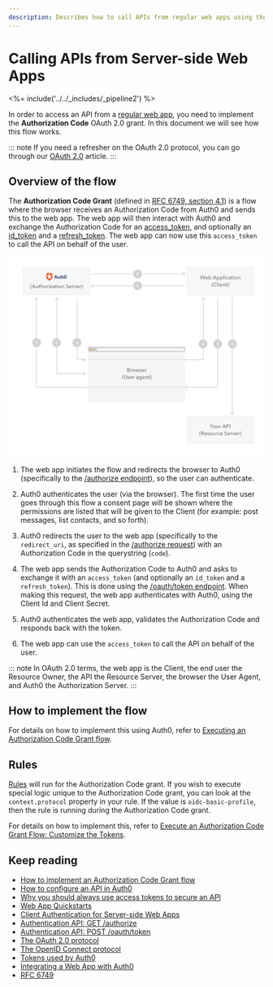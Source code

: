 ```yaml
---
description: Describes how to call APIs from regular web apps using the  Authentication Code Grant.
---
```


# Calling APIs from Server-side Web Apps

<%= include('../../_includes/_pipeline2') %>

In order to access an API from a [regular web app](/quickstart/webapp), you need to implement the **Authorization Code** OAuth 2.0 grant. In this document we will see how this flow works.

::: note
  If you need a refresher on the OAuth 2.0 protocol, you can go through our <a href="/protocols/oauth2">OAuth 2.0</a> article.
:::

## Overview of the flow

The **Authorization Code Grant** (defined in [RFC 6749, section 4.1](https://tools.ietf.org/html/rfc6749#section-4.1)) is a flow where the browser receives an Authorization Code from Auth0 and sends this to the web app. The web app will then interact with Auth0 and exchange the Authorization Code for an [access_token](/tokens/access-token), and optionally an [id_token](/tokens/id-token) and a [refresh_token](/tokens/refresh_token). The web app can now use this `access_token` to call the API on behalf of the user.

![Authorization Code Grant](/media/articles/api-auth/authorization-code-grant.png)

1. The web app initiates the flow and redirects the browser to Auth0 (specifically to the [/authorize endpoint](/api/authentication#authorization-code-grant)), so the user can authenticate.

1. Auth0 authenticates the user (via the browser). The first time the user goes through this flow a consent page will be shown where the permissions are listed that will be given to the Client (for example: post messages, list contacts, and so forth).

1. Auth0 redirects the user to the web app (specifically to the `redirect_uri`, as specified in the [/authorize request](/api/authentication#authorization-code-grant)) with an Authorization Code in the querystring (`code`).

1. The web app sends the Authorization Code to Auth0 and asks to exchange it with an `access_token` (and optionally an `id_token` and a `refresh_token`). This is done using the [/oauth/token endpoint](/api/authentication?http#authorization-code). When making this request, the web app authenticates with Auth0, using the Client Id and Client Secret.

1. Auth0 authenticates the web app, validates the Authorization Code and responds back with the token.

1. The web app can use the `access_token` to call the API on behalf of the user.

::: note
In OAuth 2.0 terms, the web app is the Client, the end user the Resource Owner, the API the Resource Server, the browser the User Agent, and Auth0 the Authorization Server.
:::


## How to implement the flow

For details on how to implement this using Auth0, refer to [Executing an Authorization Code Grant flow](/api-auth/tutorials/authorization-code-grant).

## Rules

[Rules](/rules) will run for the Authorization Code grant. If you wish to execute special logic unique to the Authorization Code grant, you can look at the `context.protocol` property in your rule. If the value is `oidc-basic-profile`, then the rule is running during the Authorization Code grant.

For details on how to implement this, refer to [Execute an Authorization Code Grant Flow: Customize the Tokens](/api-auth/tutorials/authorization-code-grant#optional-customize-the-tokens).

## Keep reading

- [How to implement an Authorization Code Grant flow](/api-auth/tutorials/authorization-code-grant)
- [How to configure an API in Auth0](/apis)
- [Why you should always use access tokens to secure an API](/api-auth/why-use-access-tokens-to-secure-apis)
- [Web App Quickstarts](/quickstart/webapp)
- [Client Authentication for Server-side Web Apps](/client-auth/server-side-web)
- [Authentication API: GET /authorize](/api/authentication?http#authorization-code-grant)
- [Authentication API: POST /oauth/token](/api/authentication?http#authorization-code)
- [The OAuth 2.0 protocol](/protocols/oauth2)
- [The OpenID Connect protocol](/protocols/oidc)
- [Tokens used by Auth0](/tokens)
- [Integrating a Web App with Auth0](/protocols/oauth2/oauth-web-protocol)
- [RFC 6749](https://tools.ietf.org/html/rfc6749)

